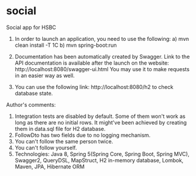 # social
Social app for HSBC

1. In order to launch an application, you need to use the following:
a) mvn clean install -T 1C
b) mvn spring-boot:run

2. Documentation has been automatically created by Swagger. Link to the API documentation is available after the launch
on the website: http://localhost:8080/swagger-ui.html
You may use it to make requests in an easier way as well.

3. You can use the following link:
http://localhost:8080/h2
to check database state.

Author's comments:
1. Integration tests are disabled by default. Some of them won't work as long as there are no initial rows.
It might've been achieved by creating them in data.sql file for H2 database.
2. FollowDto has two fields due to no logging mechanism.
3. You can't follow the same person twice.
4. You can't follow yourself.
5. Technologies: Java 8, Spring 5(Spring Core, Spring Boot, Spring MVC), Swagger2, QueryDSL, MapStruct, H2 in-memory database, 
Lombok, Maven, JPA, Hibernate ORM
